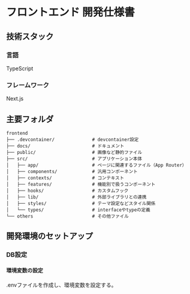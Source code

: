 # フロントエンド 開発仕様書
## 技術スタック
### 言語
TypeScript
### フレームワーク
Next.js
## 主要フォルダ
```
frontend
├── .devcontainer/              # devcontainer設定
├── docs/                       # ドキュメント
├── public/                     # 画像など静的ファイル
├── src/                        # アプリケーション本体
│   ├── app/                    # ページに関連するファイル（App Router）
│   ├── components/             # 汎用コンポーネント
│   ├── contexts/               # コンテキスト
│   ├── features/               # 機能別で扱うコンポーネント
│   ├── hooks/                  # カスタムフック
│   ├── lib/                    # 外部ライブラリとの連携
│   ├── styles/                 # テーマ設定などスタイル関係
│   └── types/                  # interfaceやtypeの定義
└── others                      # その他ファイル
```
## 開発環境のセットアップ
### DB設定
#### 環境変数の設定
.envファイルを作成し、環境変数を設定する。
